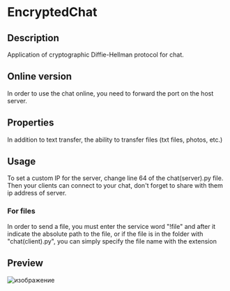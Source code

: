 # EncryptedChat

<h2>Description</h2>

Application of cryptographic Diffie-Hellman protocol for chat.

<h2>Online version</h2>

In order to use the chat online, you need to forward the port on the host server.

<h2>Properties</h2>

In addition to text transfer, the ability to transfer files (txt files, photos, etc.)

<h2>Usage</h2>

To set a custom IP for the server, change line 64 of the chat(server).py file.
Then your clients can connect to your chat, don't forget to share with them ip address of server.
<h3>For files</h3>

In order to send a file, you must enter the service word "!file" and after it indicate the absolute path to the file, or if the file is in the folder with "chat(client).py", you can simply specify the file name with the extension

<h2>Preview</h2>

![изображение](https://user-images.githubusercontent.com/88938702/181368490-1cc24c02-c473-477b-b8b4-f5aa22ca1773.png)
